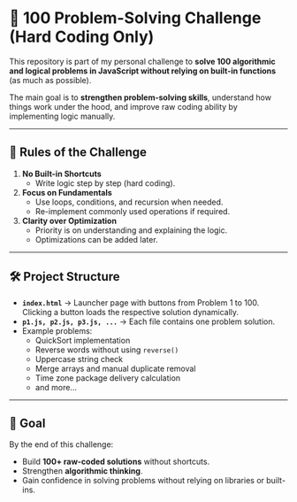 # 🚀 100 Problem-Solving Challenge (Hard Coding Only)

This repository is part of my personal challenge to **solve 100 algorithmic and logical problems in JavaScript without relying on built-in functions** (as much as possible).  

The main goal is to **strengthen problem-solving skills**, understand how things work under the hood, and improve raw coding ability by implementing logic manually.

---

## 📖 Rules of the Challenge
1. **No Built-in Shortcuts**  
   - Write logic step by step (hard coding).  
2. **Focus on Fundamentals**  
   - Use loops, conditions, and recursion when needed.  
   - Re-implement commonly used operations if required.  
3. **Clarity over Optimization**  
   - Priority is on understanding and explaining the logic.  
   - Optimizations can be added later.

---

## 🛠️ Project Structure
- **`index.html`** → Launcher page with buttons from Problem 1 to 100. Clicking a button loads the respective solution dynamically.
- **`p1.js, p2.js, p3.js, ...`** → Each file contains one problem solution.
- Example problems:
  - QuickSort implementation  
  - Reverse words without using `reverse()`  
  - Uppercase string check  
  - Merge arrays and manual duplicate removal  
  - Time zone package delivery calculation  
  - and more...

---

## 🎯 Goal
By the end of this challenge:
- Build **100+ raw-coded solutions** without shortcuts.
- Strengthen **algorithmic thinking**.
- Gain confidence in solving problems without relying on libraries or built-ins.
